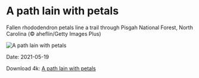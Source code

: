 # A path lain with petals

Fallen rhododendron petals line a trail through Pisgah National Forest, North Carolina (© aheflin/Getty Images Plus)

![A path lain with petals](https://bing.com/th?id=OHR.RoanRhododendron_EN-US8777664012_UHD.jpg&rf=LaDigue_UHD.jpg&pid=hp&w=1024&h=576)

Date: 2021-05-19

Download 4k: [A path lain with petals](https://bing.com/th?id=OHR.RoanRhododendron_EN-US8777664012_UHD.jpg&rf=LaDigue_UHD.jpg&pid=hp&w=3840&h=2160)

